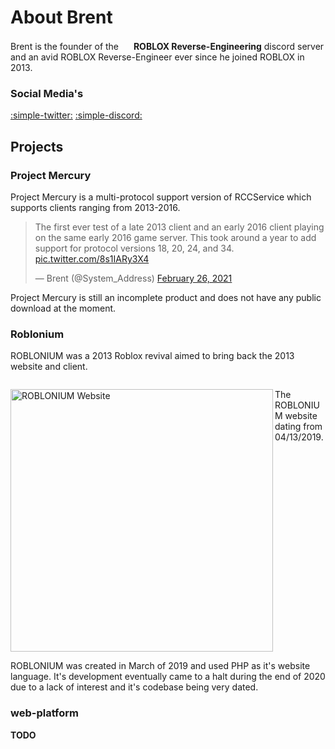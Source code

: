# About Brent
Brent is the founder of the <img src="/assets/iTunesArtwork@2xNoBG.png"  width="16" height="16"/> **ROBLOX Reverse-Engineering** discord server and an avid ROBLOX Reverse-Engineer ever since he joined ROBLOX in 2013.

### Social Media's
[:simple-twitter:](https://twitter.com/System_Address) [:simple-discord:](https://discord.com/users/536264867536175104)

## Projects
### Project Mercury
Project Mercury is a multi-protocol support version of RCCService which supports clients ranging from 2013-2016.
<blockquote class="twitter-tweet" data-dnt="true" data-theme="dark"><p lang="en" dir="ltr">The first ever test of a late 2013 client and an early 2016 client playing on the same early 2016 game server. This took around a year to add support for protocol versions 18, 20, 24, and 34. <a href="https://t.co/8s1IARy3X4">pic.twitter.com/8s1IARy3X4</a></p>&mdash; Brent (@System_Address) <a href="https://twitter.com/System_Address/status/1365140845721174018?ref_src=twsrc%5Etfw">February 26, 2021</a></blockquote> <script async src="https://platform.twitter.com/widgets.js" charset="utf-8"></script>
Project Mercury is still an incomplete product and does not have any public download at the moment.

### Roblonium
ROBLONIUM was a 2013 Roblox revival aimed to bring back the 2013 website and client.
<div style="display: flex; flex-flow: column wrap;"> <p><a href="https://media.discordapp.net/attachments/543597252103634974/566513908077035521/unknown.png"><img alt="ROBLONIUM Website" src="https://media.discordapp.net/attachments/543597252103634974/566513908077035521/unknown.png" width="420" align="left" /></a>The ROBLONIUM website dating from 04/13/2019.</p>
</div>
ROBLONIUM was created in March of 2019 and used PHP as it's website language.
It's development eventually came to a halt during the end of 2020 due to a lack of interest and it's codebase being very dated.

### web-platform
**TODO**